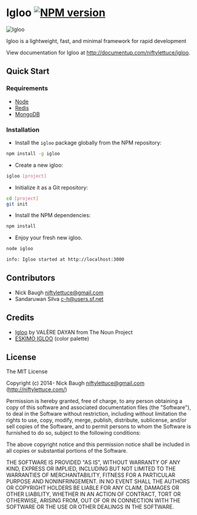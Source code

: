 
# Igloo [![NPM version](https://badge.fury.io/js/igloo.png)](http://badge.fury.io/js/igloo)

![Igloo](https://filenode.s3.amazonaws.com/igloo.png)

Igloo is a lightweight, fast, and minimal framework for rapid development

View documentation for Igloo at <http://documentup.com/niftylettuce/igloo>.


## Quick Start

### Requirements

* [Node](http://nodejs.org)
* [Redis](http://redis.io/)
* [MongoDB](http://www.mongodb.org/)

### Installation

* Install the `igloo` package globally from the NPM repository:

```bash
npm install -g igloo
```

* Create a new igloo:

```bash
igloo [project]
```

* Initialize it as a Git repository:

```bash
cd [project]
git init
```

* Install the NPM dependencies:

```bash
npm install
```

* Enjoy your fresh new igloo.

```bash
node igloo
```

```bash
info: Igloo started at http://localhost:3000
```


## Contributors

* Nick Baugh <niftylettuce@gmail.com>
* Sandaruwan Silva <c-h@users.sf.net>


## Credits

* [Igloo](http://thenounproject.com/term/igloo/26547/) by VALÈRE DAYAN from The Noun Project
* [ESKIMO IGLOO](http://www.colourlovers.com/palette/1933518/ESKIMO_IGLOO) (color palette)


## License

The MIT License

Copyright (c) 2014- Nick Baugh niftylettuce@gmail.com (http://niftylettuce.com/)

Permission is hereby granted, free of charge, to any person obtaining a copy of this software and associated documentation files (the "Software"), to deal in the Software without restriction, including without limitation the rights to use, copy, modify, merge, publish, distribute, sublicense, and/or sell copies of the Software, and to permit persons to whom the Software is furnished to do so, subject to the following conditions:

The above copyright notice and this permission notice shall be included in all copies or substantial portions of the Software.

THE SOFTWARE IS PROVIDED "AS IS", WITHOUT WARRANTY OF ANY KIND, EXPRESS OR IMPLIED, INCLUDING BUT NOT LIMITED TO THE WARRANTIES OF MERCHANTABILITY, FITNESS FOR A PARTICULAR PURPOSE AND NONINFRINGEMENT. IN NO EVENT SHALL THE AUTHORS OR COPYRIGHT HOLDERS BE LIABLE FOR ANY CLAIM, DAMAGES OR OTHER LIABILITY, WHETHER IN AN ACTION OF CONTRACT, TORT OR OTHERWISE, ARISING FROM, OUT OF OR IN CONNECTION WITH THE SOFTWARE OR THE USE OR OTHER DEALINGS IN THE SOFTWARE.
